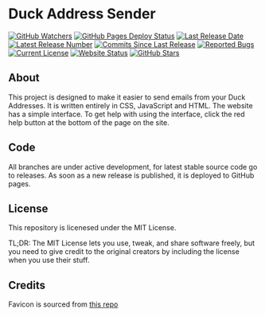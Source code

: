 # Duck Address Sender

[![GitHub Watchers](https://img.shields.io/github/watchers/Hamster45105/DuckAddressSend)](https://github.com/Hamster45105/DuckAddressSend/watchers)
[![GitHub Pages Deploy Status](https://img.shields.io/github/actions/workflow/status/Hamster45105/DuckAddressSend/static.yml)](https://github.com/Hamster45105/DuckAddressSend/actions/workflows/static.yml)
[![Last Release Date](https://img.shields.io/github/release-date/Hamster45105/DuckAddressSend?label=last%20release%20date)](https://github.com/Hamster45105/DuckAddressSend/releases/latest)
[![Latest Release Number](https://img.shields.io/github/v/release/Hamster45105/DuckAddressSend)](https://github.com/Hamster45105/DuckAddressSend/releases/latest)
[![Commits Since Last Release](https://img.shields.io/github/commits-since/Hamster45105/DuckAddressSend/latest/main?label=commits%20since%20last%20release)]()
[![Reported Bugs](https://img.shields.io/github/issues/Hamster45105/DuckAddressSend/bug?label=reported%20bugs&color=cc4453)](https://github.com/Hamster45105/DuckAddressSend/issues?q=is%3Aopen+is%3Aissue+label%3Abug)
[![Current License](https://img.shields.io/github/license/Hamster45105/DuckAddressSend)](https://github.com/Hamster45105/DuckAddressSend/blob/main/LICENSE)
[![Website Status](https://img.shields.io/website?up_message=online&down_message=offline&down_color=red&url=https%3A%2F%2Fhamster45105.github.io%2FDuckAddressSend%2F)](https://www.githubstatus.com/)
[![GitHub Stars](https://img.shields.io/github/stars/Hamster45105/DuckAddressSend)](https://github.com/Hamster45105/DuckAddressSend/stargazers)



## About
This project is designed to make it easier to send emails from your Duck Addresses. It is written entirely in CSS, JavaScript and HTML. The website has a simple interface. To get help with using the interface, click the red help button at the bottom of the page on the site.

## Code
All branches are under active development, for latest stable source code go to releases. As soon as a new release is published, it is deployed to GitHub pages.

## License
This repository is licenesed under the MIT License.

TL;DR: The MIT License lets you use, tweak, and share software freely, but you need to give credit to the original creators by including the license when you use their stuff.

## Credits
Favicon is sourced from [this repo](https://github.com/whatk233/ddg-email-panel/blob/main/public/favicon.ico)